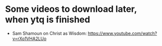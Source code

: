 # Some videos to download later, when ytq is finished

+ Sam Shamoun on Christ as Wisdom: https://www.youtube.com/watch?v=rXo1VHA2LUo
